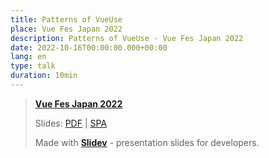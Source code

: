 ```yaml
---
title: Patterns of VueUse
place: Vue Fes Japan 2022
description: Patterns of VueUse - Vue Fes Japan 2022
date: 2022-10-16T00:00:00.000+00:00
lang: en
type: talk
duration: 10min
---
```


> [**Vue Fes Japan 2022**](https://vuefes.jp/2022/)
>
> Slides: [PDF](https://antfu.me/talks/2022-10-16) | [SPA](https://talks.antfu.me/2022/patterns-vueuse/)
>
> Made with <Slidev class="inline"/> [**Slidev**](https://github.com/slidevjs/slidev) - presentation slides for developers.
